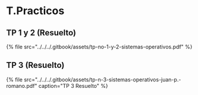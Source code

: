# T.Practicos

## TP 1 y 2 \(Resuelto\)

{% file src="../../../.gitbook/assets/tp-no-1-y-2-sistemas-operativos.pdf" %}

## TP 3 \(Resuelto\)

{% file src="../../../.gitbook/assets/tp-n-3-sistemas-operativos-juan-p.-romano.pdf" caption="TP 3 Resuelto" %}

